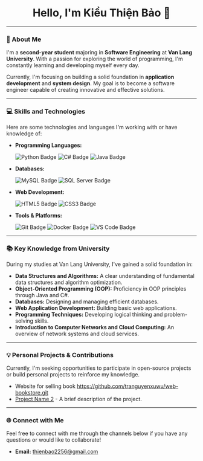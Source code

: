 <div align="center">
  <a href="https://github.com/your-username">
  </a>
  <h1>Hello, I'm Kiều Thiện Bảo 👋</h1>
</div>

---

### 🚀 About Me

I'm a **second-year student** majoring in **Software Engineering** at **Van Lang University**. With a passion for exploring the world of programming, I'm constantly learning and developing myself every day.

Currently, I'm focusing on building a solid foundation in **application development** and **system design**. My goal is to become a software engineer capable of creating innovative and effective solutions.

---

### 💻 Skills and Technologies

Here are some technologies and languages I'm working with or have knowledge of:

* **Programming Languages:**
    <p>
      <img src="https://img.shields.io/badge/Python-3776AB?style=for-the-badge&logo=python&logoColor=white" alt="Python Badge">
      <img src="https://img.shields.io/badge/C%23-239120?style=for-the-badge&logo=c-sharp&logoColor=white" alt="C# Badge">
      <img src="https://img.shields.io/badge/Java-007396?style=for-the-badge&logo=java&logoColor=white" alt="Java Badge">
    </p>

* **Databases:**
    <p>
      <img src="https://img.shields.io/badge/MySQL-4479A1?style=for-the-badge&logo=mysql&logoColor=white" alt="MySQL Badge">
      <img src="https://img.shields.io/badge/SQLServer-CC2927?style=for-the-badge&logo=microsoft-sql-server&logoColor=white" alt="SQL Server Badge">
    </p>

* **Web Development:**
    <p>
      <img src="https://img.shields.io/badge/HTML5-E34F26?style=for-the-badge&logo=html5&logoColor=white" alt="HTML5 Badge">
      <img src="https://img.shields.io/badge/CSS3-1572B6?style=for-the-badge&logo=css3&logoColor=white" alt="CSS3 Badge">
    </p>

* **Tools & Platforms:**
    <p>
      <img src="https://img.shields.io/badge/Git-F05032?style=for-the-badge&logo=git&logoColor=white" alt="Git Badge">
      <img src="https://img.shields.io/badge/Docker-2496ED?style=for-the-badge&logo=docker&logoColor=white" alt="Docker Badge">
      <img src="https://img.shields.io/badge/Visual_Studio_Code-007ACC?style=for-the-badge&logo=visual-studio-code&logoColor=white" alt="VS Code Badge">
    </p>

---

### 📚 Key Knowledge from University

During my studies at Van Lang University, I've gained a solid foundation in:

* **Data Structures and Algorithms:** A clear understanding of fundamental data structures and algorithm optimization.
* **Object-Oriented Programming (OOP):** Proficiency in OOP principles through Java and C#.
* **Databases:** Designing and managing efficient databases.
* **Web Application Development:** Building basic web applications.
* **Programming Techniques:** Developing logical thinking and problem-solving skills.
* **Introduction to Computer Networks and Cloud Computing:** An overview of network systems and cloud services.

---

### 💡 Personal Projects & Contributions

Currently, I'm seeking opportunities to participate in open-source projects or build personal projects to reinforce my knowledge.

* Website for selling book https://github.com/tranguyenxuwu/web-bookstore.git
* [Project Name 2](link-to-project-repo) - A brief description of the project.

---

### 🌐 Connect with Me

Feel free to connect with me through the channels below if you have any questions or would like to collaborate!

* **Email:** thienbao2256@gmail.com

